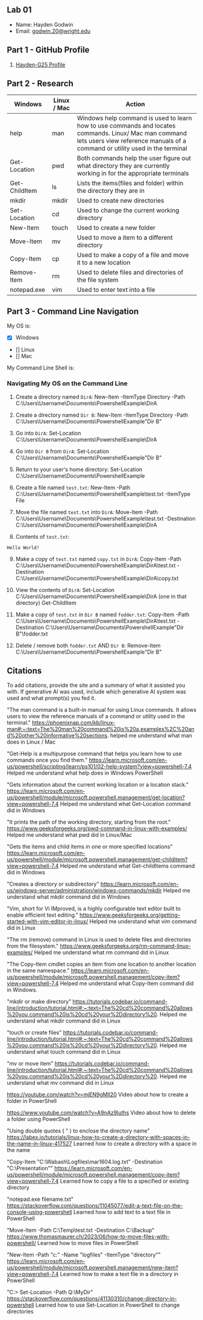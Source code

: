 ## Lab 01

- Name: Hayden Godwin
- Email: godwin.20@wright.edu

## Part 1 - GitHub Profile

1. [Hayden-G25 Profile](https://github.com/Hayden-G25)

## Part 2 - Research

| Windows | Linux / Mac | Action |
| ---     | ---         | ---    |
| help    | man         |  Windows help command is used to learn how to use commands and locates commands. Linux/ Mac man command lets users view reference manuals of a command or utility used in the terminal |
| Get-Location | pwd    |  Both commands help the user figure out what directory they are currently working in for the appropriate terminals    |
| Get-ChildItem | ls    |  Lists the items(files and folder) within the directory they are in      |
| mkdir   | mkdir       |  Used to create new directories    |
| Set-Location | cd     |  Used to change the current working directory      |
| New-Item | touch      |  Used to create a new folder      |
| Move-Item | mv        |  Used to move a item to a different directory      |
| Copy-Item | cp        |  Used to make a copy of a file and move it to a new location     |
| Remove-Item | rm      |  Used to delete files and directories of the file system      |
| notepad.exe | vim     |  Used to enter text into a file      |

## Part 3 - Command Line Navigation

My OS is:
- [x] Windows
- [] Linux
- [] Mac

My Command Line Shell is: 

### Navigating My OS on the Command Line

1. Create a directory named `DirA`:  New-Item -ItemType Directory -Path C:\Users\Username\Documents\PowershellExample\DirA

2. Create a directory named `Dir B`: New-Item -ItemType Directory -Path C:\Users\Username\Documents\PowershellExample\"Dir B"

3. Go into `DirA`: Set-Location C:\Users\Username\Documents\PowershellExample\DirA

4. Go into `Dir B` from `DirA`: Set-Location C:\Users\Username\Documents\PowershellExample\"Dir B"

5. Return to your user's home directory: Set-Location C:\Users\Username\Documents\PowershellExample

6. Create a file named `test.txt`: New-Item -Path C:\Users\Username\Documents\PowershellExample\test.txt -ItemType File

7. Move the file named `test.txt` into `DirA`: Move-Item -Path C:\Users\Username\Documents\PowershellExample\test.txt -Destination C:\Users\Username\Documents\PowershellExample\DirA

8. Contents of `test.txt`:
```
Hello World!
```
9. Make a copy of `test.txt` named `copy.txt` in `DirA`: Copy-Item -Path C:\Users\Username\Documents\PowershellExample\DirA\test.txt -Destination C:\Users\Username\Documents\PowershellExample\DirA\copy.txt

10. View the contents of `DirA`: Set-Location C:\Users\Username\Documents\PowershellExample\DirA (one in that directory) Get-ChildItem

11. Make a copy of `test.txt` in `Dir B` named `fodder.txt`: Copy-Item -Path C:\Users\Username\Documents\PowershellExample\DirA\test.txt -Destination C:\Users\Username\Documents\PowershellExample\"Dir B"\fodder.txt

12. Delete / remove both `fodder.txt` AND `Dir B`: Remove-Item C:\Users\Username\Documents\PowershellExample\"Dir B"

## Citations

To add citations, provide the site and a summary of what it assisted you with.  If generative AI was used, include which generative AI system was used and what prompt(s) you fed it.

"The man command is a built-in manual for using Linux commands. It allows users to view the reference manuals of a command or utility used in the terminal." https://phoenixnap.com/kb/linux-man#:~:text=The%20man%20command%20is%20a,examples%2C%20and%20other%20informative%20sections. helped me understand what man does in Linux / Mac

"Get-Help is a multipurpose command that helps you learn how to use commands once you find them." https://learn.microsoft.com/en-us/powershell/scripting/learn/ps101/02-help-system?view=powershell-7.4 Helped me understand what help does in Windows PowerShell

"Gets information about the current working location or a location stack." https://learn.microsoft.com/en-us/powershell/module/microsoft.powershell.management/get-location?view=powershell-7.4 Helped me understand what Get-Location command did in Windows

"It prints the path of the working directory, starting from the root." https://www.geeksforgeeks.org/pwd-command-in-linux-with-examples/ Helped me understand what pwd did in Linux/Mac

"Gets the items and child items in one or more specified locations" https://learn.microsoft.com/en-us/powershell/module/microsoft.powershell.management/get-childitem?view=powershell-7.4 Helped me understand what Get-childItems command did in Windows

"Creates a directory or subdirectory" https://learn.microsoft.com/en-us/windows-server/administration/windows-commands/mkdir Helped me understand what mkdir command did in Windows

"Vim, short for Vi IMproved, is a highly configurable text editor built to enable efficient text editing." https://www.geeksforgeeks.org/getting-started-with-vim-editor-in-linux/ Helped me understand what vim command did in Linux

"The rm (remove) command in Linux is used to delete files and directories from the filesystem." https://www.geeksforgeeks.org/rm-command-linux-examples/ Helped me understand what rm command did in Linux

"The Copy-Item cmdlet copies an item from one location to another location in the same namespace." https://learn.microsoft.com/en-us/powershell/module/microsoft.powershell.management/copy-item?view=powershell-7.4 Helped me understand what Copy-Item command did in Windows.

"mkdir or make directory" https://tutorials.codebar.io/command-line/introduction/tutorial.html#:~:text=The%20cd%20command%20allows%20you,command%20is%20cd%20your%2Ddirectory%20. Helped me understand what mkdir command did in Linux

"touch or create files" https://tutorials.codebar.io/command-line/introduction/tutorial.html#:~:text=The%20cd%20command%20allows%20you,command%20is%20cd%20your%2Ddirectory%20. Helped me understand what touch command did in Linux

"mv or move item" https://tutorials.codebar.io/command-line/introduction/tutorial.html#:~:text=The%20cd%20command%20allows%20you,command%20is%20cd%20your%2Ddirectory%20. Helped me understand what mv command did in Linux

https://youtube.com/watch?v=mjEN9gMll20 Video about how to create a folder in PowerShell

https://www.youtube.com/watch?v=A9nAz9luths Video about how to delete a folder using PowerShell

"Using double quotes ( " ) to enclose the directory name" https://labex.io/tutorials/linux-how-to-create-a-directory-with-spaces-in-the-name-in-linux-417527 Learned how to create a directory with a space in the name

"Copy-Item "C:\Wabash\Logfiles\mar1604.log.txt" -Destination "C:\Presentation"" https://learn.microsoft.com/en-us/powershell/module/microsoft.powershell.management/copy-item?view=powershell-7.4 Learned how to copy a file to a specified or existing directory

"notepad.exe filename.txt" https://stackoverflow.com/questions/11045077/edit-a-text-file-on-the-console-using-powershell Learned how to add text to a text file in PowerShell

"Move-Item -Path C:\Temp\test.txt -Destination C:\Backup" https://www.thomasmaurer.ch/2023/06/how-to-move-files-with-powershell/ Learned how to move files in PowerShell

"New-Item -Path "c:\" -Name "logfiles" -ItemType "directory"" https://learn.microsoft.com/en-us/powershell/module/microsoft.powershell.management/new-item?view=powershell-7.4 Learned how to make a text file in a directory in PowerShell

"C:\> Set-Location -Path Q:\MyDir" https://stackoverflow.com/questions/41130310/change-directory-in-powershell Learned how to use Set-Location in PowerShell to change directories
